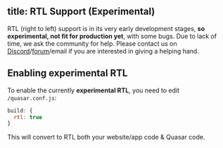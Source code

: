 title: RTL Support (Experimental)
---
RTL (right to left) support is in its very early development stages, **so experimental, not fit for production yet**, with some bugs. Due to lack of time, we ask the community for help. Please contact us on [Discord](https://discord.gg/5TDhbDg)/[forum](http://forum.quasar-framework.org)/email if you are interested in giving a helping hand.

## Enabling experimental RTL
To enable the currently **experimental RTL**, you need to edit `/quasar.conf.js`:
```js
build: {
  rtl: true
}
```

This will convert to RTL both your website/app code & Quasar code.
